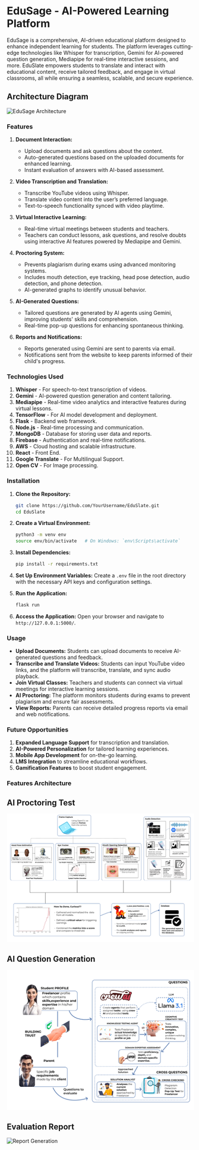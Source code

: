 # EduSage - AI-Powered Learning Platform

EduSage is a comprehensive, AI-driven educational platform designed to enhance independent learning for students. The platform leverages cutting-edge technologies like Whisper for transcription, Gemini for AI-powered question generation, Mediapipe for real-time interactive sessions, and more. EduSlate empowers students to translate and interact with educational content, receive tailored feedback, and engage in virtual classrooms, all while ensuring a seamless, scalable, and secure experience.

## Architecture Diagram 
![EduSage Architecture](images/Architectural-Diagram.png)
### Features

1. **Document Interaction:**
   - Upload documents and ask questions about the content.
   - Auto-generated questions based on the uploaded documents for enhanced learning.
   - Instant evaluation of answers with AI-based assessment.

2. **Video Transcription and Translation:**
   - Transcribe YouTube videos using Whisper.
   - Translate video content into the user’s preferred language.
   - Text-to-speech functionality synced with video playtime.

3. **Virtual Interactive Learning:**
   - Real-time virtual meetings between students and teachers.
   - Teachers can conduct lessons, ask questions, and resolve doubts using interactive AI features powered by Mediapipe and Gemini.

4. **Proctoring System:**
   - Prevents plagiarism during exams using advanced monitoring systems.
   - Includes mouth detection, eye tracking, head pose detection, audio detection, and phone detection.
   - AI-generated graphs to identify unusual behavior.

5. **AI-Generated Questions:**
   - Tailored questions are generated by AI agents using Gemini, improving students' skills and comprehension.
   - Real-time pop-up questions for enhancing spontaneous thinking.

6. **Reports and Notifications:**
   - Reports generated using Gemini are sent to parents via email.
   - Notifications sent from the website to keep parents informed of their child's progress.

### Technologies Used

1. **Whisper** - For speech-to-text transcription of videos.
2. **Gemini** - AI-powered question generation and content tailoring.
3. **Mediapipe** - Real-time video analytics and interactive features during virtual lessons.
4. **TensorFlow** - For AI model development and deployment.
5. **Flask** - Backend web framework.
6. **Node.js** - Real-time processing and communication.
7. **MongoDB** - Database for storing user data and reports.
8. **Firebase** - Authentication and real-time notifications.
9. **AWS** - Cloud hosting and scalable infrastructure.
10. **React** - Front End.
11. **Google Translate** - For Multilingual Support.
12. **Open CV** - For Image processing.

### Installation

1. **Clone the Repository:**
   ```bash
   git clone https://github.com/YourUsername/EduSlate.git
   cd EduSlate
   ```

2. **Create a Virtual Environment:**
   ```bash
   python3 -m venv env
   source env/bin/activate   # On Windows: `env\Scripts\activate`
   ```

3. **Install Dependencies:**
   ```bash
   pip install -r requirements.txt
   ```

4. **Set Up Environment Variables:**
   Create a `.env` file in the root directory with the necessary API keys and configuration settings.

5. **Run the Application:**
   ```bash
   flask run
   ```

6. **Access the Application:**
   Open your browser and navigate to `http://127.0.0.1:5000/`.

### Usage

- **Upload Documents:** Students can upload documents to receive AI-generated questions and feedback.
- **Transcribe and Translate Videos:** Students can input YouTube video links, and the platform will transcribe, translate, and sync audio playback.
- **Join Virtual Classes:** Teachers and students can connect via virtual meetings for interactive learning sessions.
- **AI Proctoring:** The platform monitors students during exams to prevent plagiarism and ensure fair assessments.
- **View Reports:** Parents can receive detailed progress reports via email and web notifications.

### Future Opportunities

1. **Expanded Language Support** for transcription and translation.
2. **AI-Powered Personalization** for tailored learning experiences.
3. **Mobile App Development** for on-the-go learning.
4. **LMS Integration** to streamline educational workflows.
5. **Gamification Features** to boost student engagement.

### Features Architecture 
## AI Proctoring Test 
![AI Proctoring](images/AI-Interview.png)

## AI Question Generation
![Question Generation](images/AI-Interview2.png)

## Evaluation Report 
![Report Generation](images/evaluatio-Report.png)
